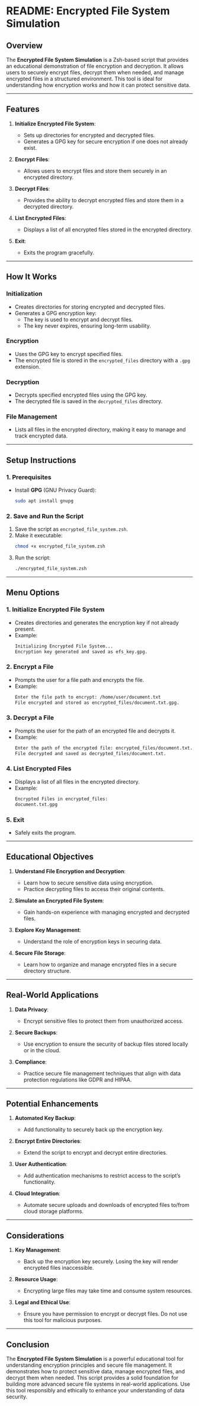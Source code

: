 # **README: Encrypted File System Simulation**

## **Overview**

The **Encrypted File System Simulation** is a Zsh-based script that provides an educational demonstration of file encryption and decryption. It allows users to securely encrypt files, decrypt them when needed, and manage encrypted files in a structured environment. This tool is ideal for understanding how encryption works and how it can protect sensitive data.

---

## **Features**

1. **Initialize Encrypted File System**:
   - Sets up directories for encrypted and decrypted files.
   - Generates a GPG key for secure encryption if one does not already exist.

2. **Encrypt Files**:
   - Allows users to encrypt files and store them securely in an encrypted directory.

3. **Decrypt Files**:
   - Provides the ability to decrypt encrypted files and store them in a decrypted directory.

4. **List Encrypted Files**:
   - Displays a list of all encrypted files stored in the encrypted directory.

5. **Exit**:
   - Exits the program gracefully.

---

## **How It Works**

### **Initialization**
- Creates directories for storing encrypted and decrypted files.
- Generates a GPG encryption key:
  - The key is used to encrypt and decrypt files.
  - The key never expires, ensuring long-term usability.

### **Encryption**
- Uses the GPG key to encrypt specified files.
- The encrypted file is stored in the `encrypted_files` directory with a `.gpg` extension.

### **Decryption**
- Decrypts specified encrypted files using the GPG key.
- The decrypted file is saved in the `decrypted_files` directory.

### **File Management**
- Lists all files in the encrypted directory, making it easy to manage and track encrypted data.

---

## **Setup Instructions**

### **1. Prerequisites**
- Install **GPG** (GNU Privacy Guard):
  ```bash
  sudo apt install gnupg
  ```

### **2. Save and Run the Script**
1. Save the script as `encrypted_file_system.zsh`.
2. Make it executable:
   ```bash
   chmod +x encrypted_file_system.zsh
   ```
3. Run the script:
   ```bash
   ./encrypted_file_system.zsh
   ```

---

## **Menu Options**

### **1. Initialize Encrypted File System**
- Creates directories and generates the encryption key if not already present.
- Example:
  ```bash
  Initializing Encrypted File System...
  Encryption key generated and saved as efs_key.gpg.
  ```

### **2. Encrypt a File**
- Prompts the user for a file path and encrypts the file.
- Example:
  ```bash
  Enter the file path to encrypt: /home/user/document.txt
  File encrypted and stored as encrypted_files/document.txt.gpg.
  ```

### **3. Decrypt a File**
- Prompts the user for the path of an encrypted file and decrypts it.
- Example:
  ```bash
  Enter the path of the encrypted file: encrypted_files/document.txt.gpg
  File decrypted and saved as decrypted_files/document.txt.
  ```

### **4. List Encrypted Files**
- Displays a list of all files in the encrypted directory.
- Example:
  ```bash
  Encrypted Files in encrypted_files:
  document.txt.gpg
  ```

### **5. Exit**
- Safely exits the program.

---

## **Educational Objectives**

1. **Understand File Encryption and Decryption**:
   - Learn how to secure sensitive data using encryption.
   - Practice decrypting files to access their original contents.

2. **Simulate an Encrypted File System**:
   - Gain hands-on experience with managing encrypted and decrypted files.

3. **Explore Key Management**:
   - Understand the role of encryption keys in securing data.

4. **Secure File Storage**:
   - Learn how to organize and manage encrypted files in a secure directory structure.

---

## **Real-World Applications**

1. **Data Privacy**:
   - Encrypt sensitive files to protect them from unauthorized access.

2. **Secure Backups**:
   - Use encryption to ensure the security of backup files stored locally or in the cloud.

3. **Compliance**:
   - Practice secure file management techniques that align with data protection regulations like GDPR and HIPAA.

---

## **Potential Enhancements**

1. **Automated Key Backup**:
   - Add functionality to securely back up the encryption key.

2. **Encrypt Entire Directories**:
   - Extend the script to encrypt and decrypt entire directories.

3. **User Authentication**:
   - Add authentication mechanisms to restrict access to the script’s functionality.

4. **Cloud Integration**:
   - Automate secure uploads and downloads of encrypted files to/from cloud storage platforms.

---

## **Considerations**

1. **Key Management**:
   - Back up the encryption key securely. Losing the key will render encrypted files inaccessible.

2. **Resource Usage**:
   - Encrypting large files may take time and consume system resources.

3. **Legal and Ethical Use**:
   - Ensure you have permission to encrypt or decrypt files. Do not use this tool for malicious purposes.

---

## **Conclusion**

The **Encrypted File System Simulation** is a powerful educational tool for understanding encryption principles and secure file management. It demonstrates how to protect sensitive data, manage encrypted files, and decrypt them when needed. This script provides a solid foundation for building more advanced secure file systems in real-world applications. Use this tool responsibly and ethically to enhance your understanding of data security.